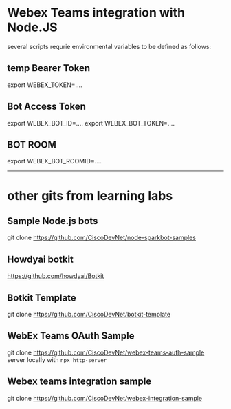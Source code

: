 # Webex Teams integration with Node.JS
several scripts requrie environmental variables to be defined as follows:


## temp Bearer Token
export WEBEX\_TOKEN=....

## Bot Access Token
export WEBEX\_BOT\_ID=....
export WEBEX\_BOT\_TOKEN=....

## BOT ROOM
export WEBEX\_BOT\_ROOMID=....

-----------------
# other gits from learning labs
## Sample Node.js bots
git clone https://github.com/CiscoDevNet/node-sparkbot-samples

## Howdyai botkit
https://github.com/howdyai/Botkit

## Botkit Template
git clone https://github.com/CiscoDevNet/botkit-template


## WebEx Teams OAuth Sample
git clone https://github.com/CiscoDevNet/webex-teams-auth-sample
    server locally with `npx http-server`

## Webex teams integration sample
git clone https://github.com/CiscoDevNet/webex-integration-sample
